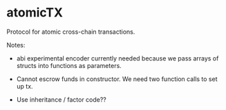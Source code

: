 # atomicTX
Protocol for atomic cross-chain transactions.


Notes:

- abi experimental encoder currently needed because we pass arrays of structs into
functions as parameters.

- Cannot escrow funds in constructor. We need two function calls to set up tx. 

- Use inheritance / factor code??
